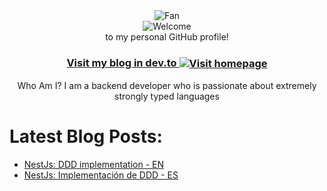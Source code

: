 <div align="center">
<img src="https://github.com/fnky/fnky/raw/fnky/img/fan-1.gif" alt="Fan" align="center">
</div>

<div align="center">
<img src="https://github.com/fnky/fnky/raw/fnky/img/welcome-fire.gif" alt="Welcome" align="center">
</div>

<div align="center">
to my personal GitHub profile!
</div>

<h3 align="center">
<a href="https://dev.to/nilaxann65">Visit my blog in dev.to
<img src="https://github.com/fnky/fnky/raw/fnky/img/website.gif" alt="Visit homepage" align="center">
</a>
</h3>

<div align="center">
Who Am I?
I am a backend developer who is passionate about extremely strongly typed languages
</div>


# Latest Blog Posts:
<!-- BLOG-POST-LIST:START -->
- [NestJs: DDD implementation - EN](https://dev.to/nilaxann65/nestjs-ddd-implementation-en-278g)
- [NestJs: Implementación de DDD - ES](https://dev.to/nilaxann65/nestjs-implementacion-de-ddd-es-242k)
<!-- BLOG-POST-LIST:END -->



